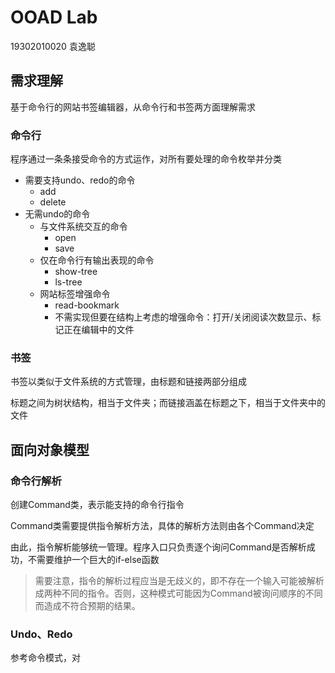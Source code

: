 # OOAD Lab

19302010020 袁逸聪

## 需求理解

基于命令行的网站书签编辑器，从命令行和书签两方面理解需求

### 命令行

程序通过一条条接受命令的方式运作，对所有要处理的命令枚举并分类

- 需要支持undo、redo的命令
  - add
  - delete
- 无需undo的命令
  - 与文件系统交互的命令
    - open
    - save
  - 仅在命令行有输出表现的命令
    - show-tree
    - ls-tree
  - 网站标签增强命令
    - read-bookmark
    - 不需实现但要在结构上考虑的增强命令：打开/关闭阅读次数显示、标记正在编辑中的文件

### 书签

书签以类似于文件系统的方式管理，由标题和链接两部分组成

标题之间为树状结构，相当于文件夹；而链接涵盖在标题之下，相当于文件夹中的文件

## 面向对象模型

### 命令行解析

创建Command类，表示能支持的命令行指令

Command类需要提供指令解析方法，具体的解析方法则由各个Command决定

由此，指令解析能够统一管理。程序入口只负责逐个询问Command是否解析成功，不需要维护一个巨大的if-else函数

> 需要注意，指令的解析过程应当是无歧义的，即不存在一个输入可能被解析成两种不同的指令。否则，这种模式可能因为Command被询问顺序的不同而造成不符合预期的结果。

### Undo、Redo

参考命令模式，对